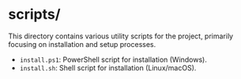 # scripts/

This directory contains various utility scripts for the project, primarily focusing on installation and setup processes.

-   `install.ps1`: PowerShell script for installation (Windows).
-   `install.sh`: Shell script for installation (Linux/macOS).